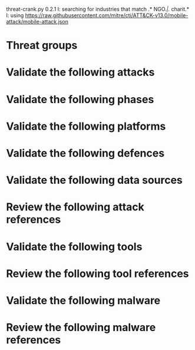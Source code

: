 threat-crank.py 0.2.1
I: searching for industries that match .* NGO.*|.* charit.*
I: using https://raw.githubusercontent.com/mitre/cti/ATT&CK-v13.0/mobile-attack/mobile-attack.json
# Threat groups


# Validate the following attacks


# Validate the following phases


# Validate the following platforms


# Validate the following defences


# Validate the following data sources


# Review the following attack references


# Validate the following tools


# Review the following tool references


# Validate the following malware


# Review the following malware references


